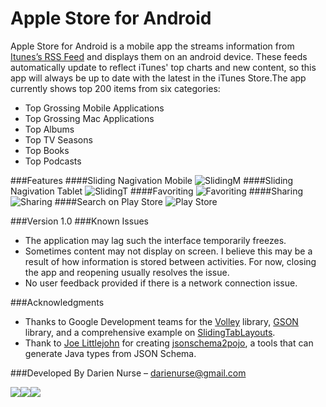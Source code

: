 # Apple Store for Android
Apple Store for Android is a mobile app the streams information from [Itunes’s RSS Feed] and displays them on an android device. These feeds automatically update to reflect iTunes' top charts and new content, so this app will always be up to date with the latest in the iTunes Store.The app currently shows top 200 items from six categories:
- Top Grossing Mobile Applications
- Top Grossing Mac Applications
- Top Albums
- Top TV Seasons
- Top Books
- Top Podcasts

###Features
####Sliding Nagivation Mobile
![SlidingM](http://i.imgur.com/XC0x3Gv.gif)
####Sliding Nagivation Tablet
![SlidingT](http://i.imgur.com/YhDRxBf.gif)
####Favoriting
![Favoriting](http://i.imgur.com/8NetGDk.gif)
####Sharing
![Sharing](http://i.imgur.com/WlCd9Bj.gif)
####Search on Play Store
![Play Store](http://i.imgur.com/aNIM9tr.gif)

###Version
1.0
###Known Issues
-	The application may lag such the interface temporarily freezes.
-	Sometimes content may not display on screen. I believe this may be a result of how information is stored between activities. For now, closing the app and reopening usually resolves the issue.
-	No user feedback provided if there is a network connection issue.

###Acknowledgments
- Thanks to Google Development teams for the [Volley] library, [GSON] library, and a comprehensive example on [SlidingTabLayouts].
- Thank to [Joe Littlejohn] for creating [jsonschema2pojo], a tools that can generate Java types from JSON Schema.

###Developed By
Darien Nurse – [darienurse@gmail.com]

[<img src="http://i.imgur.com/uMKQoqL.png">](https://plus.google.com/+DarienNurse/posts)[<img src="http://i.imgur.com/s7KNPyo.png">](www.linkedin.com/pub/darien-nurse/26/623/a55/en)[<img src="http://i.imgur.com/meZkHZ2.png">](https://twitter.com/darienurse)

[Joe Littlejohn]:https://github.com/joelittlejohn
[jsonschema2pojo]:http://www.jsonschema2pojo.org/
[GSON]:https://code.google.com/p/google-gson/
[Volley]:http://developer.android.com/training/volley/index.html
[SlidingTabLayouts]:https://developer.android.com/samples/SlidingTabsBasic/project.html
[Itunes’s RSS Feed]:https://rss.itunes.apple.com/us/]
[darienurse@gmail.com]:darienurse@gmail.com
